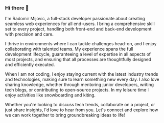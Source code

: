 ### Hi there 👋
I'm Radomir Mijovic, a full-stack developer passionate about creating seamless web experiences for all end-users. I bring a comprehensive skill set to every project, handling both front-end and back-end development with precision and care.
 
I thrive in environments where I can tackle challenges head-on, and I enjoy collaborating with talented teams. My experience spans the full development lifecycle, guaranteeing a level of expertise in all aspects of most projects, and ensuring that all processes are thoughtfully designed and efficiently executed.
 
When I am not coding, I enjoy staying current with the latest industry trends and technologies, making sure to learn something new every day. I also love sharing knowledge, whether through mentoring junior developers, writing tech blogs, or contributing to open-source projects. In my leisure time I enjoy activities like snowboarding and kiting.
 
Whether you're looking to discuss tech trends, collaborate on a project, or just share insights, I'd love to hear from you. Let's connect and explore how we can work together to bring groundbreaking ideas to life!
